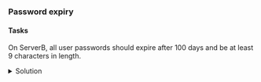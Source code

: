 ### Password expiry

#### Tasks

On ServerB, all user passwords should expire after 100 days and be at least 9 characters in length.


<details><summary>Solution</summary>

(RHEL 9)

1. To edit the system-wide configuration file for login-related settings, edit\
/etc/login.defs: 
Change PASS_MAX_DAYS to 100

2. To edit the password quality configuration file, edit 
/etc/security/pwquality.conf:
Set minlen to 9

</details>